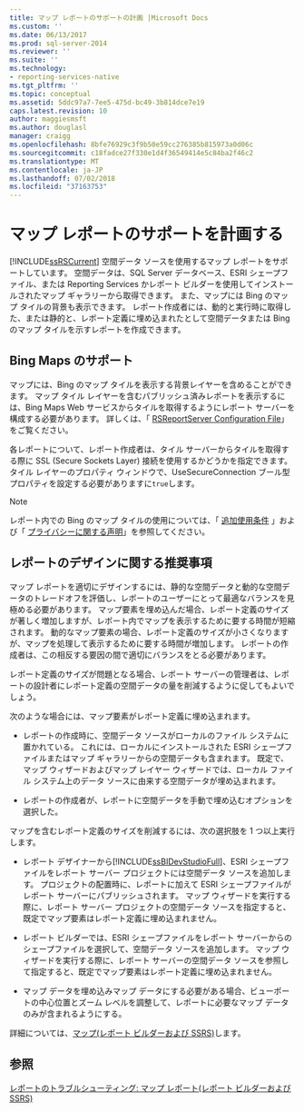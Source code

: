```yaml
---
title: マップ レポートのサポートの計画 |Microsoft Docs
ms.custom: ''
ms.date: 06/13/2017
ms.prod: sql-server-2014
ms.reviewer: ''
ms.suite: ''
ms.technology:
- reporting-services-native
ms.tgt_pltfrm: ''
ms.topic: conceptual
ms.assetid: 5ddc97a7-7ee5-475d-bc49-3b814dce7e19
caps.latest.revision: 10
author: maggiesmsft
ms.author: douglasl
manager: craigg
ms.openlocfilehash: 8bfe76929c3f9b50e59cc276385b815973a0d06c
ms.sourcegitcommit: c18fadce27f330e1d4f36549414e5c84ba2f46c2
ms.translationtype: MT
ms.contentlocale: ja-JP
ms.lasthandoff: 07/02/2018
ms.locfileid: "37163753"
---
```

# <a name="plan-for-map-report-support"></a>マップ レポートのサポートを計画する
  [!INCLUDE[ssRSCurrent](../includes/ssrscurrent-md.md)] 空間データ ソースを使用するマップ レポートをサポートしています。 空間データは、SQL Server データベース、ESRI シェープファイル、または Reporting Services かレポート ビルダーを使用してインストールされたマップ ギャラリーから取得できます。 また、マップには Bing のマップ タイルの背景も表示できます。 レポート作成者には、動的と実行時に取得した、または静的と、レポート定義に埋め込まれたとして空間データまたは Bing のマップ タイルを示すレポートを作成できます。  
  
## <a name="support-for-bing-maps"></a>Bing Maps のサポート  
 マップには、Bing のマップ タイルを表示する背景レイヤーを含めることができます。 マップ タイル レイヤーを含むパブリッシュ済みレポートを表示するには、Bing Maps Web サービスからタイルを取得するようにレポート サーバーを構成する必要があります。 詳しくは、「 [RSReportServer Configuration File](report-server/rsreportserver-config-configuration-file.md)」をご覧ください。  
  
 各レポートについて、レポート作成者は、タイル サーバーからタイルを取得する際に SSL (Secure Sockets Layer) 接続を使用するかどうかを指定できます。 タイル レイヤーのプロパティ ウィンドウで、UseSecureConnection ブール型プロパティを設定する必要がありますに`true`します。  
  
> [!NOTE]  
>  レポート内での Bing のマップ タイルの使用については、「 [追加使用条件](http://go.microsoft.com/fwlink/?LinkId=151371) 」および「 [プライバシーに関する声明](http://go.microsoft.com/fwlink/?LinkId=151372)」を参照してください。  
  
## <a name="report-design-recommendations"></a>レポートのデザインに関する推奨事項  
 マップ レポートを適切にデザインするには、静的な空間データと動的な空間データのトレードオフを評価し、レポートのユーザーにとって最適なバランスを見極める必要があります。 マップ要素を埋め込んだ場合、レポート定義のサイズが著しく増加しますが、レポート内でマップを表示するために要する時間が短縮されます。 動的なマップ要素の場合、レポート定義のサイズが小さくなりますが、マップを処理して表示するために要する時間が増加します。 レポートの作成者は、この相反する要因の間で適切にバランスをとる必要があります。  
  
 レポート定義のサイズが問題となる場合、レポート サーバーの管理者は、レポートの設計者にレポート定義の空間データの量を削減するように促してもよいでしょう。  
  
 次のような場合には、マップ要素がレポート定義に埋め込まれます。  
  
-   レポートの作成時に、空間データ ソースがローカルのファイル システムに置かれている。 これには、ローカルにインストールされた ESRI シェープファイルまたはマップ ギャラリーからの空間データも含まれます。 既定で、マップ ウィザードおよびマップ レイヤー ウィザードでは、ローカル ファイル システム上のデータ ソースに由来する空間データが埋め込まれます。  
  
-   レポートの作成者が、レポートに空間データを手動で埋め込むオプションを選択した。  
  
 マップを含むレポート定義のサイズを削減するには、次の選択肢を 1 つ以上実行します。  
  
-   レポート デザイナーから[!INCLUDE[ssBIDevStudioFull](../includes/ssbidevstudiofull-md.md)]、ESRI シェープファイルをレポート サーバー プロジェクトには空間データ ソースを追加します。 プロジェクトの配置時に、レポートに加えて ESRI シェープファイルがレポート サーバーにパブリッシュされます。 マップ ウィザードを実行する際に、レポート サーバー プロジェクトの空間データ ソースを指定すると、既定でマップ要素はレポート定義に埋め込まれません。  
  
-   レポート ビルダーでは、ESRI シェープファイルをレポート サーバーからのシェープファイルを選択して、空間データ ソースを追加します。 マップ ウィザードを実行する際に、レポート サーバーの空間データ ソースを参照して指定すると、既定でマップ要素はレポート定義に埋め込まれません。  
  
-   マップ データを埋め込みマップ データにする必要がある場合、ビューポートの中心位置とズーム レベルを調整して、レポートに必要なマップ データのみが含まれるようにする。  
  
 詳細については、[マップ&#40;レポート ビルダーおよび SSRS&#41;](report-design/maps-report-builder-and-ssrs.md)します。  
  
## <a name="see-also"></a>参照  
 [レポートのトラブルシューティング: マップ レポート&#40;レポート ビルダーおよび SSRS&#41;](report-design/troubleshoot-reports-map-reports-report-builder-and-ssrs.md)  
  
  

